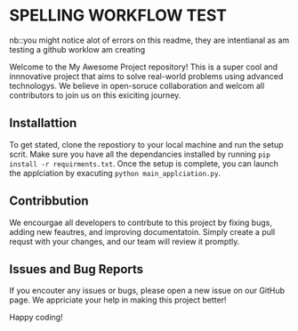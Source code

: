 
# SPELLING WORKFLOW TEST
nb::you might notice alot of errors on this readme, they are intentianal as am testing a github worklow am creating

Welcome to the My Awesome Project repository! This is a super cool and innnovative project that aims to solve real-world problems using advanced technologys. We believe in open-soruce collaboration and welcom all contributors to join us on this exiciting journey.

## Installattion

To get stated, clone the repostiory to your local machine and run the setup scrit. Make sure you have all the dependancies installed by running `pip install -r requirments.txt`. Once the setup is complete, you can launch the applciation by exacuting `python main_applciation.py`.

## Contribbution

We encourgae all developers to contrbute to this project by fixing bugs, adding new feautres, and improving documentatoin. Simply create a pull requst with your changes, and our team will review it promptly.

## Issues and Bug Reports

If you encouter any issues or bugs, please open a new issue on our GitHub page. We appriciate your help in making this project better!

Happy coding!

